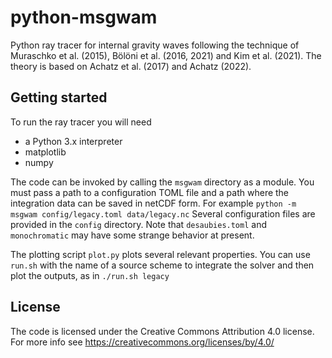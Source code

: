 # python-msgwam

Python ray tracer for internal gravity waves following the technique of Muraschko et al. (2015), Bölöni et al. (2016, 2021) and Kim et al. (2021). The theory is based on Achatz et al. (2017) and Achatz (2022).

## Getting started
To run the ray tracer you will need

- a Python 3.x interpreter
- matplotlib
- numpy

The code can be invoked by calling the `msgwam` directory as a module. You must pass a path to a configuration TOML file and a path where the integration data can be saved in netCDF form. For example
```python -m msgwam config/legacy.toml data/legacy.nc```
Several configuration files are provided in the `config` directory. Note that `desaubies.toml` and `monochromatic` may have some strange behavior at present.

The plotting script `plot.py` plots several relevant properties. You can use `run.sh` with the name of a source scheme to integrate the solver and then plot the outputs, as in
```./run.sh legacy```

## License
The code is licensed under the Creative Commons Attribution 4.0 license. For more info see
https://creativecommons.org/licenses/by/4.0/
